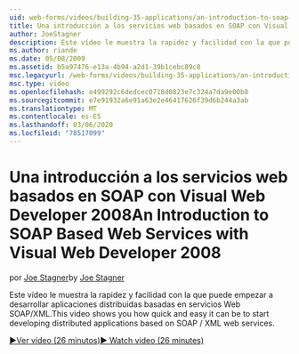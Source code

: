 ```yaml
---
uid: web-forms/videos/building-35-applications/an-introduction-to-soap-based-web-services-with-visual-web-developer-2008
title: Una introducción a los servicios web basados en SOAP con Visual Web Developer 2008 | Microsoft Docs
author: JoeStagner
description: Este vídeo le muestra la rapidez y facilidad con la que puede empezar a desarrollar aplicaciones distribuidas basadas en servicios Web SOAP/XML.
ms.author: riande
ms.date: 05/08/2009
ms.assetid: b5a97476-e13a-4b94-a2d1-39b1cebc89c8
msc.legacyurl: /web-forms/videos/building-35-applications/an-introduction-to-soap-based-web-services-with-visual-web-developer-2008
msc.type: video
ms.openlocfilehash: e499292c6dedcec0718d0823e7c324a7da9e00b8
ms.sourcegitcommit: e7e91932a6e91a63e2e46417626f39d6b244a3ab
ms.translationtype: MT
ms.contentlocale: es-ES
ms.lasthandoff: 03/06/2020
ms.locfileid: "78517099"
---
```

# <a name="an-introduction-to-soap-based-web-services-with-visual-web-developer-2008"></a><span data-ttu-id="1f6a3-103">Una introducción a los servicios web basados en SOAP con Visual Web Developer 2008</span><span class="sxs-lookup"><span data-stu-id="1f6a3-103">An Introduction to SOAP Based Web Services with Visual Web Developer 2008</span></span>

<span data-ttu-id="1f6a3-104">por [Joe Stagner](https://github.com/JoeStagner)</span><span class="sxs-lookup"><span data-stu-id="1f6a3-104">by [Joe Stagner](https://github.com/JoeStagner)</span></span>

<span data-ttu-id="1f6a3-105">Este vídeo le muestra la rapidez y facilidad con la que puede empezar a desarrollar aplicaciones distribuidas basadas en servicios Web SOAP/XML.</span><span class="sxs-lookup"><span data-stu-id="1f6a3-105">This video shows you how quick and easy it can be to start developing distributed applications based on SOAP / XML web services.</span></span>

[<span data-ttu-id="1f6a3-106">&#9654;Ver vídeo (26 minutos)</span><span class="sxs-lookup"><span data-stu-id="1f6a3-106">&#9654; Watch video (26 minutes)</span></span>](https://channel9.msdn.com/Blogs/ASP-NET-Site-Videos/an-introduction-to-soap-based-web-services-with-visual-web-developer-2008)
